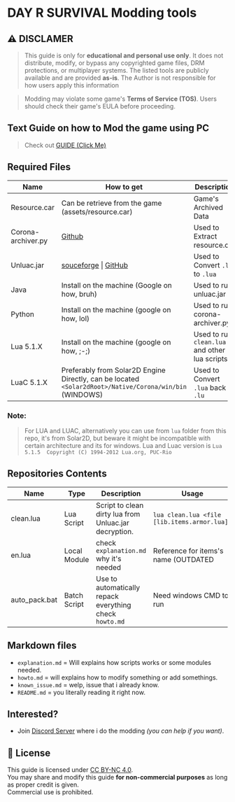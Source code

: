 # DAY R SURVIVAL Modding tools
##  ⚠  DISCLAMER
> This guide is only for **educational and personal use only**. It does not distribute, modify, or bypass any copyrighted game files, DRM protections, or multiplayer systems. The listed tools are publicly available and are provided **as-is**. The Author is not responsible for how users apply this information

> Modding may violate some game's **Terms of Service (TOS)**. Users should check their game's EULA before proceeding.


## Text Guide on how to Mod the game using PC
> Check out [GUIDE \(Click Me\)](https://github.com/Angelix1/dayr/blob/main/guide.md)

## Required Files

| Name                    | How to get                                                                                                  | Description                                     |
| -----------             | -----------                                                                                                 | -----------                                     |
| Resource.car            | Can be retrieve from the game (assets/resource.car)                                                         | Game's Archived Data                            |
| Corona-archiver.py      | [Github](https://github.com/0BuRner/corona-archiver)                                                        | Used to Extract resource.car                    |
| Unluac.jar              | [souceforge](https://sourceforge.net/projects/unluac/) \| [GitHub](https://github.com/HansWessels/unluac)   | Used to Convert `.lu` to `.lua`                 | 
| Java                    | Install on the machine (Google on how, bruh)                                                                | Used to run unluac.jar                          |
| Python                  | Install on the machine (google on how, lol)                                                                 | Used to run corona-archiver.py                  |
| Lua 5.1.X               | Install on the machine (google on how, ;-;)                                                                 | Used to run `clean.lua` and other lua scripts   |
| LuaC 5.1.X              | Preferably from Solar2D Engine Directly, can be located `<Solar2dRoot>/Native/Corona/win/bin` (WINDOWS)     | Used to Convert `.lua` back to `.lu`            |

### Note: 
> For LUA and LUAC, alternatively you can use from `lua` folder from this repo, it's from Solar2D, but beware it might be incompatible with certain architecture and its for windows. 
> Lua and Luac version is `Lua 5.1.5  Copyright (C) 1994-2012 Lua.org, PUC-Rio`

## Repositories Contents
| Name          | Type         | Description                                                   | Usage                                        |
|-----------    |--------------|-------------------------------------------------------        |--------------------------------------------  |
| clean.lua     | Lua Script   | Script to clean dirty lua from Unluac.jar decryption.         | `lua clean.lua <file [lib.items.armor.lua]>` |
| en.lua        | Local Module | check `explanation.md` why it's needed                        | Reference for items's name (OUTDATED| v.771  |
| auto_pack.bat | Batch Script | Use to automatically repack everything check `howto.md`       | Need windows CMD to run                      |


## Markdown files
- `explanation.md` = Will explains how scripts works or some modules needed.
- `howto.md` = will explains how to modify something or add somethings.
- `known_issue.md` = welp, issue that i already know.
- `README.md` = you literally reading it right now.

## Interested?
- Join [Discord Server](https://discord.gg/t4tGRkMfYX) where i do the modding _(you can help if you want)_.

## 📜 License

This guide is licensed under [CC BY-NC 4.0](https://creativecommons.org/licenses/by-nc/4.0/).  
You may share and modify this guide **for non-commercial purposes** as long as proper credit is given.  
Commercial use is prohibited.

